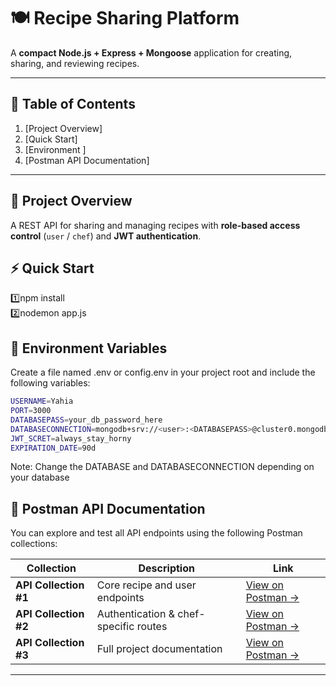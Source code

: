 # 🍽️ Recipe Sharing Platform

A **compact Node.js + Express + Mongoose** application for creating, sharing, and reviewing recipes.

---
## 📑 Table of Contents
1. [Project Overview]
2. [Quick Start]
3. [Environment ]
5. [Postman API Documentation]
---
## 🧭 Project Overview

A REST API for sharing and managing recipes with **role-based access control** (`user` / `chef`) and **JWT authentication**.


## ⚡ Quick Start

1️⃣npm install  
2️⃣nodemon app.js


## 🔧 Environment Variables

Create a file named .env or config.env in your project root and include the following variables:
```bash
USERNAME=Yahia
PORT=3000
DATABASEPASS=your_db_password_here
DATABASECONNECTION=mongodb+srv://<user>:<DATABASEPASS>@cluster0.mongodb.net/Recipe-Sharing-Platform
JWT_SCRET=always_stay_horny
EXPIRATION_DATE=90d
```
Note: Change the DATABASE and DATABASECONNECTION depending on your database
## 📘 Postman API Documentation

You can explore and test all API endpoints using the following Postman collections:

| Collection | Description | Link |
|-------------|--------------|------|
| **API Collection #1** | Core recipe and user endpoints | [View on Postman →](https://documenter.getpostman.com/view/43137819/2sB3Wk14ir) | 
| **API Collection #2** | Authentication & chef-specific routes | [View on Postman →](https://documenter.getpostman.com/view/43137819/2sB3WmS28t) |
| **API Collection #3** | Full project documentation | [View on Postman →](https://documenter.getpostman.com/view/43137819/2sB3WmS28u) |

---
# 

